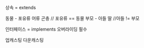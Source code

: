 상속 = extends

동물 - 포유류 어류 곤충 // 포유류 == 동물
부모 - 아들 딸 //아들 != 부모

인터페이스 = implements
오버라이딩 필수

업캐스팅
다운캐스팅
